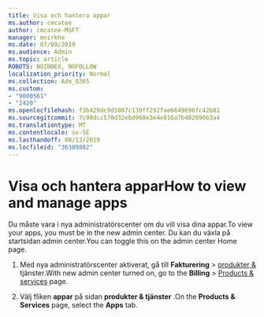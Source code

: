 ```yaml
---
title: Visa och hantera appar
ms.author: cmcatee
author: cmcatee-MSFT
manager: mnirkhe
ms.date: 07/09/2019
ms.audience: Admin
ms.topic: article
ROBOTS: NOINDEX, NOFOLLOW
localization_priority: Normal
ms.collection: Adm_O365
ms.custom:
- "9000561"
- "2420"
ms.openlocfilehash: f3b429dc9d5007c139ff292fae6649696fc42b81
ms.sourcegitcommit: 7c90dcc570d32ebd968e3e4e816a7b482890b3a4
ms.translationtype: MT
ms.contentlocale: sv-SE
ms.lasthandoff: 08/13/2019
ms.locfileid: "36389882"
---
```

# <a name="how-to-view-and-manage-apps"></a><span data-ttu-id="f3f3b-102">Visa och hantera appar</span><span class="sxs-lookup"><span data-stu-id="f3f3b-102">How to view and manage apps</span></span>

<span data-ttu-id="f3f3b-103">Du måste vara i nya administratörscenter om du vill visa dina appar.</span><span class="sxs-lookup"><span data-stu-id="f3f3b-103">To view your apps, you must be in the new admin center.</span></span>  <span data-ttu-id="f3f3b-104">Du kan du växla på startsidan admin center.</span><span class="sxs-lookup"><span data-stu-id="f3f3b-104">You can toggle this on the admin center Home page.</span></span>  

1. <span data-ttu-id="f3f3b-105">Med nya administratörscenter aktiverat, gå till **Fakturering** > [produkter &](https://go.microsoft.com/fwlink/p/?linkid=842054) tjänster.</span><span class="sxs-lookup"><span data-stu-id="f3f3b-105">With new admin center turned on, go to the **Billing** > [Products & services](https://go.microsoft.com/fwlink/p/?linkid=842054) page.</span></span>

2. <span data-ttu-id="f3f3b-106">Välj fliken **appar** på sidan **produkter & tjänster** .</span><span class="sxs-lookup"><span data-stu-id="f3f3b-106">On the **Products & Services** page, select the **Apps** tab.</span></span>